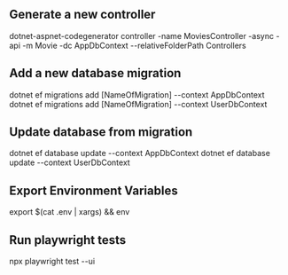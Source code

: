 

## Generate a new controller

dotnet-aspnet-codegenerator controller -name MoviesController -async -api -m Movie -dc AppDbContext --relativeFolderPath Controllers


## Add a new database migration

dotnet ef migrations add [NameOfMigration] --context AppDbContext
dotnet ef migrations add [NameOfMigration] --context UserDbContext


## Update database from migration

dotnet ef database update --context AppDbContext
dotnet ef database update --context UserDbContext

## Export Environment Variables
export $(cat .env | xargs) && env

## Run playwright tests
npx playwright test --ui
